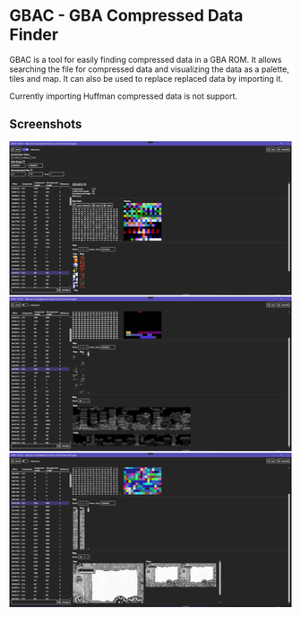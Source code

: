 # GBAC - GBA Compressed Data Finder
GBAC is a tool for easily finding compressed data in a GBA ROM. It allows searching the file for compressed data and visualizing the data as a palette, tiles and map. It can also be used to replace replaced data by importing it.

Currently importing Huffman compressed data is not support.

## Screenshots
![Tiles](img/example_tiles.png)
![Level](img/example_level.png)
![Level](img/example_bitmap.png)